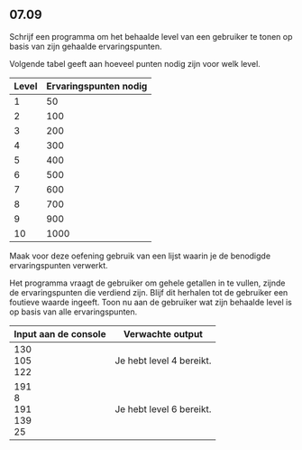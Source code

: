 ## 07.09
Schrijf een programma om het behaalde level van een gebruiker te tonen op basis van zijn gehaalde ervaringspunten.

Volgende tabel geeft aan hoeveel punten nodig zijn voor welk level. 

| Level | Ervaringspunten nodig |
| ----- | --------------------- |
| 1     | 50                    |
| 2     | 100                   |
| 3     | 200                   |
| 4     | 300                   |
| 5     | 400                   |
| 6     | 500                   |
| 7     | 600                   |
| 8     | 700                   |
| 9     | 900                   |
| 10    | 1000                  |

Maak voor deze oefening gebruik van een lijst waarin je de benodigde ervaringspunten verwerkt.

Het programma vraagt de gebruiker om gehele getallen in te vullen, zijnde de ervaringspunten die verdiend zijn. Blijf dit herhalen tot de gebruiker een foutieve waarde ingeeft. Toon nu aan de gebruiker wat zijn behaalde level is op basis van alle ervaringspunten.

| Input aan de console | Verwachte output |
|----------------------|------------------|
| 130<br>105<br>122 | Je hebt level 4 bereikt. |
| 191<br>8<br>191<br>139<br>25 | Je hebt level 6 bereikt. |